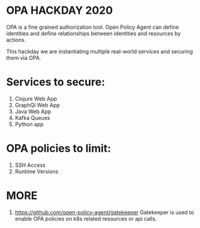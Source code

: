 OPA HACKDAY 2020
================

OPA is a fine grained authorization tool. Open Policy Agent can define identities and define relationships between identities and resources by actions.

This hackday we are instantiating multiple real-world services and securing them via OPA.


Services to secure:
==================
1. Clojure Web App
2. GraphQl Web App
3. Java Web App
4. Kafka Queues
5. Python app


OPA policies to limit:
================
1. SSH Access
2. Runtime Versions


MORE
====
1. https://github.com/open-policy-agent/gatekeeper Gatekeeper is used to enable OPA policies on k8s related resources or api calls.

